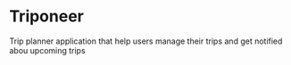 # Triponeer
Trip planner application that help users manage their trips and get notified abou upcoming trips
